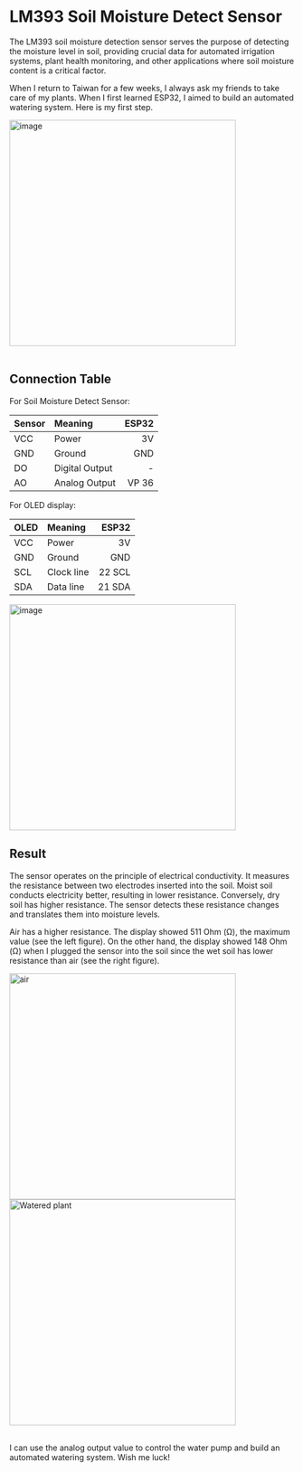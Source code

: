 # LM393 Soil Moisture Detect Sensor

The LM393 soil moisture detection sensor serves the purpose of detecting the moisture level in soil, providing crucial data for automated irrigation systems, plant health monitoring, and other applications where soil moisture content is a critical factor.

When I return to Taiwan for a few weeks, I always ask my friends to take care of my plants. When I first learned ESP32, I aimed to build an automated watering system. Here is my first step.

<img width="400" alt="image" src="https://github.com/luluwu516/ESP32/assets/98475122/25824f1c-aec8-4ee4-8b8d-030eeea63d6c">

<br />

<br />

## Connection Table

For Soil Moisture Detect Sensor:

| Sensor      | Meaning        | ESP32         |
| :---        |    :----      |          ---: |
| VCC         | Power          | 3V            |
| GND         | Ground         | GND           |
| DO          | Digital Output | -             |
| AO          | Analog Output  | VP 36         |

For OLED display:

| OLED        | Meaning     | ESP32         |
| :---        |    :----   |          ---: |
| VCC         | Power       | 3V            |
| GND         | Ground      | GND           |
| SCL         | Clock line  | 22 SCL        |
| SDA         | Data line   | 21 SDA        |

<img width="400" alt="image" src="https://github.com/luluwu516/ESP32/assets/98475122/37b5347e-630b-4d3e-9cd9-d75617f20d3f">

<br />


## Result

The sensor operates on the principle of electrical conductivity. It measures the resistance between two electrodes inserted into the soil. Moist soil conducts electricity better, resulting in lower resistance. Conversely, dry soil has higher resistance. The sensor detects these resistance changes and translates them into moisture levels.

Air has a higher resistance. The display showed 511 Ohm (Ω), the maximum value (see the left figure). On the other hand, the display showed 148 Ohm (Ω) when I plugged the sensor into the soil since the wet soil has lower resistance than air (see the right figure).

<img height="400" alt="air" src="https://github.com/luluwu516/ESP32/assets/98475122/c6f067f3-d52d-4e0e-97c1-7d30d84650f0">

<img height="400" alt="Watered plant" src="https://github.com/luluwu516/ESP32/assets/98475122/93ec9f96-5299-40a1-b09c-ce203e1c5144">

<br />

<br />

I can use the analog output value to control the water pump and build an automated watering system. Wish me luck!
